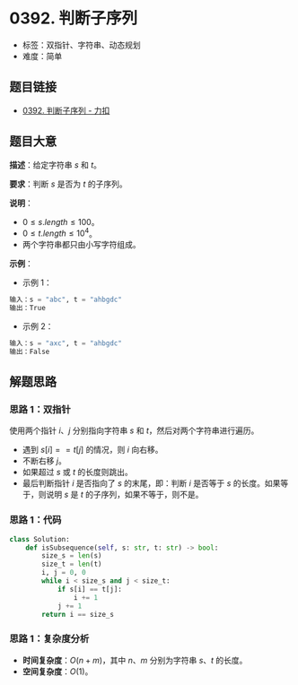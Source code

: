 # 0392. 判断子序列

- 标签：双指针、字符串、动态规划
- 难度：简单

## 题目链接

- [0392. 判断子序列 - 力扣](https://leetcode.cn/problems/is-subsequence/)

## 题目大意

**描述**：给定字符串 $s$ 和 $t$。

**要求**：判断 $s$ 是否为 $t$ 的子序列。

**说明**：

- $0 \le s.length \le 100$。
- $0 \le t.length \le 10^4$。
- 两个字符串都只由小写字符组成。

**示例**：

- 示例 1：

```python
输入：s = "abc", t = "ahbgdc"
输出：True
```

- 示例 2：

```python
输入：s = "axc", t = "ahbgdc"
输出：False
```

## 解题思路

### 思路 1：双指针

使用两个指针 $i$、$j$ 分别指向字符串 $s$ 和 $t$，然后对两个字符串进行遍历。

- 遇到 $s[i] == t[j]$ 的情况，则 $i$ 向右移。
- 不断右移 $j$。
- 如果超过 $s$ 或 $t$ 的长度则跳出。
- 最后判断指针 $i$ 是否指向了 $s$ 的末尾，即：判断 $i$ 是否等于 $s$ 的长度。如果等于，则说明 $s$ 是 $t$ 的子序列，如果不等于，则不是。

### 思路 1：代码

```python
class Solution:
    def isSubsequence(self, s: str, t: str) -> bool:
        size_s = len(s)
        size_t = len(t)
        i, j = 0, 0
        while i < size_s and j < size_t:
            if s[i] == t[j]:
                i += 1
            j += 1
        return i == size_s
```

### 思路 1：复杂度分析

- **时间复杂度**：$O(n + m)$，其中 $n$、$m$ 分别为字符串 $s$、$t$ 的长度。
- **空间复杂度**：$O(1)$。

